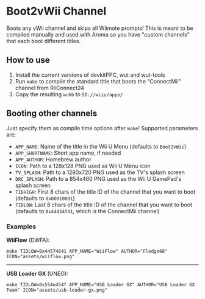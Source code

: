 Boot2vWii Channel
=================
Boots any vWii channel and skips all Wiimote prompts! This is meant to be compiled manually and used with Aroma so you
have "custom channels" that each boot different titles.

## How to use

1. Install the current versions of devkitPPC, wut and wut-tools
2. Run `make` to compile the standard title that boots the "ConnectMii" channel from RiiConnect24
3. Copy the resulting `wuhb` to `SD://wiiu/apps/`

## Booting other channels

Just specify them as compile time options after `make`! Supported parameters are:

* `APP_NAME`: Name of the title in the Wii U Menu (defaults to `Boot2vWii`)
* `APP_SHORTNAME`: Short app name, if needed
* `APP_AUTHOR`: Homebrew author
* `ICON`: Path to a 128x128 PNG used as Wii U Menu icon
* `TV_SPLASH`: Path to a 1280x720 PNG used as the TV's splash screen
* `DRC_SPLASH`: Path to a 854x480 PNG used as the Wii U GamePad's splash screen
* `TIDHIGH`: First 8 chars of the title ID of the channel that you want to boot (defaults to `0x00010001`)
* `TIDLOW`: Last 8 chars of the title ID of the channel that you want to boot (defaults to `0x44434f41`, which is the
  ConnectMii channel)

### Examples

**WiiFlow** (DWFA):

    make TIDLOW=0x44574641 APP_NAME="WiiFlow" AUTHOR="Fledge68" ICON="assets/wiiflow.png"

----
**USB Loader GX** (UNEO):

    make TIDLOW=0x554e454f APP_NAME="USB Loader GX" AUTHOR="USB Loader GX Team" ICON="assets/usb-loader-gx.png"
